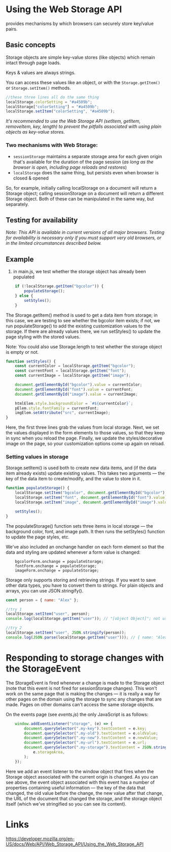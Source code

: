 # Using the Web Storage API

provides mechanisms by which browsers can securely store key/value pairs.

## Basic concepts

Storage objects are simple key-value stores (like objects) which remain intact through page loads. 

Keys & values are always strings. 

You can access these values like an object, or with the ``Storage.getItem()`` or ``Storage.setItem()`` methods.

```js
//these three lines all do the same thing
localStorage.colorSetting = "#a4509b";
localStorage["colorSetting"] = "#a4509b";
localStorage.setItem("colorSetting", "#a4509b");
```

 _It's recommended to use the Web Storage API (setItem, getItem, removeItem, key, length) to prevent the pitfalls associated with using plain objects as key-value stores._

 ### Two mechanisms with Web Storage:
 - ``sessionStorage`` maintains a separate storage area for each given origin that's available for the duration of the page session (*as long as the browser is open, including page reloads and restores*)
 - ``localStorage`` does the same thing, but persists even when browser is closed & opened

So, for example, initially calling localStorage on a document will return a Storage object; calling sessionStorage on a document will return a different Storage object. Both of these can be manipulated in the same way, but separately.


## Testing for availability
_Note: This API is available in current versions of all major browsers. Testing for availability is necessary only if you must support very old browsers, or in the limited circumstances described below._


## Example

1. in main.js, we test whether the storage object has already been populated
```js
    if (!localStorage.getItem("bgcolor")) {
        populateStorage();
    } else {
        setStyles();
    }
```
The Storage.getItem() method is used to get a data item from storage; in this case, we are testing to see whether the bgcolor item exists; if not, we run populateStorage() to add the existing customization values to the storage. If there are already values there, we run setStyles() to update the page styling with the stored values.

Note: You could also use Storage.length to test whether the storage object is empty or not.

```js
function setStyles() {
    const currentColor = localStorage.getItem("bgcolor");
    const currentFont = localStorage.getItem("font");
    const currentImage = localStorage.getItem("image");

    document.getElementById("bgcolor").value = currentColor;
    document.getElementById("font").value = currentFont;
    document.getElementById("image").value = currentImage;

    htmlElem.style.backgroundColor = `#${currentColor}`;
    pElem.style.fontFamily = currentFont;
    imgElem.setAttribute("src", currentImage);
}

```
Here, the first three lines grab the values from local storage. Next, we set the values displayed in the form elements to those values, so that they keep in sync when you reload the page. Finally, we update the styles/decorative image on the page, so your customization options come up again on reload.

### Setting values in storage
Storage.setItem() is used both to create new data items, and (if the data item already exists) update existing values. This takes two arguments — the key of the data item to create/modify, and the value to store in it.

```js
function populateStorage() {
    localStorage.setItem("bgcolor", document.getElementById("bgcolor").value);
    localStorage.setItem("font", document.getElementById("font").value);
    localStorage.setItem("image", document.getElementById("image").value);

    setStyles();
}

```

The populateStorage() function sets three items in local storage — the background color, font, and image path. It then runs the setStyles() function to update the page styles, etc.

We've also included an onchange handler on each form element so that the data and styling are updated whenever a form value is changed:

```
    bgcolorForm.onchange = populateStorage;
    fontForm.onchange = populateStorage;
    imageForm.onchange = populateStorage;
```

Storage only supports storing and retrieving strings. If you want to save other data types, you have to convert them to strings. For plain objects and arrays, you can use JSON.stringify().

```js
const person = { name: "Alex" };

//try 1
localStorage.setItem("user", person);
console.log(localStorage.getItem("user")); // "[object Object]"; not useful!

//try 2 
localStorage.setItem("user", JSON.stringify(person));
console.log(JSON.parse(localStorage.getItem("user"))); // { name: "Alex" }
```
# Responding to storage changes with the StorageEvent
The StorageEvent is fired whenever a change is made to the Storage object (note that this event is not fired for sessionStorage changes). This won't work on the same page that is making the changes — it is really a way for other pages on the domain using the storage to sync any changes that are made. Pages on other domains can't access the same storage objects.

On the events page (see _events.js_) the only JavaScript is as follows:


```js
    window.addEventListener("storage", (e) => {
        document.querySelector(".my-key").textContent = e.key;
        document.querySelector(".my-old").textContent = e.oldValue;
        document.querySelector(".my-new").textContent = e.newValue;
        document.querySelector(".my-url").textContent = e.url;
        document.querySelector(".my-storage").textContent = JSON.stringify(
            e.storageArea,
        );
    });
```

Here we add an event listener to the window object that fires when the Storage object associated with the current origin is changed. As you can see above, the event object associated with this event has a number of properties containing useful information — the key of the data that changed, the old value before the change, the new value after that change, the URL of the document that changed the storage, and the storage object itself (which we've stringified so you can see its content).


 # Links

 https://developer.mozilla.org/en-US/docs/Web/API/Web_Storage_API/Using_the_Web_Storage_API